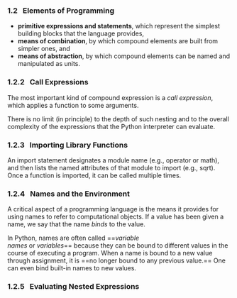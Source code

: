 
### 1.2   Elements of Programming

- **primitive expressions and statements**, which represent the simplest building blocks that the language provides,
- **means of combination**, by which compound elements are built from simpler ones, and
- **means of abstraction**, by which compound elements can be named and manipulated as units.

### 1.2.2   Call Expressions

The most important kind of compound expression is a _call expression_, which applies a function to some arguments.

There is no limit (in principle) to the depth of such nesting and to the overall complexity of the expressions that the Python interpreter can evaluate.

### 1.2.3   Importing Library Functions

An import statement designates a module name (e.g., operator or math), and then lists the named attributes of that module to import (e.g., sqrt). Once a function is imported, it can be called multiple times.

### 1.2.4   Names and the Environment

A critical aspect of a programming language is the means it provides for using names to refer to computational objects. If a value has been given a name, we say that the name _binds_ to the value.

In Python, names are often called ==_variable names_ or _variables_== because they can be bound to different values in the course of executing a program. When a name is bound to a new value through assignment, it is ==no longer bound to any previous value.== One can even bind built-in names to new values.

### 1.2.5   Evaluating Nested Expressions


